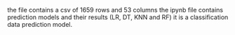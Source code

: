 the file contains a csv of 1659 rows and 53 columns
the ipynb file contains prediction models and their results (LR, DT, KNN and RF)
it is a classification data prediction model.

